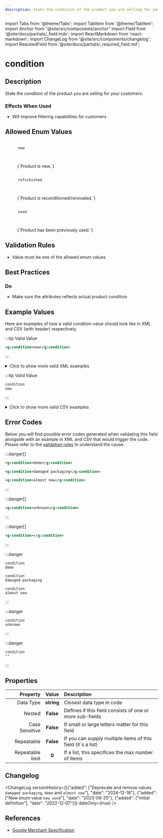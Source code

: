 ```yaml
---
description: State the condition of the product you are selling for your customers.
---
```


import Tabs from '@theme/Tabs';
import TabItem from '@theme/TabItem';
import Anchor from "@site/src/components/anchor"
import Field from '@site/docs/partials/_field.mdx';
import ReactMarkdown from 'react-markdown';
import ChangeLog from '@site/src/components/changelog';
import RequiredField from '@site/docs/partials/_required_field.md';

# condition

<RequiredField/>

## Description

State the condition of the product you are selling for your customers.



### Effects When Used

- Will improve filtering capabilities for customers







## Allowed Enum Values

<dl>
<dt>
      <pre>
      <code>
      new
      </code>
      </pre>
    </dt>
    <dd>
    <ReactMarkdown>
      {`Product is new.`}
    </ReactMarkdown>
    </dd>
<dt>
      <pre>
      <code>
      refurbished
      </code>
      </pre>
    </dt>
    <dd>
    <ReactMarkdown>
      {`Product is reconditioned/renovated.`}
    </ReactMarkdown>
    </dd>
<dt>
      <pre>
      <code>
      used
      </code>
      </pre>
    </dt>
    <dd>
    <ReactMarkdown>
      {`Product has been previously used.`}
    </ReactMarkdown>
    </dd>
</dl>


## Validation Rules

- Value must be one of the allowed enum values


## Best Practices


### Do

- Make sure the attributes reflects actual product condition





## Example Values

Here are examples of how a valid *condition* value  should look like in XML and CSV (with header) respectively.

<Tabs>
  <TabItem value="valid_xml" label="XML" default>

:::tip Valid Value

```xml
<g:condition>new</g:condition>
```

:::

<details>
  <summary>Click to show more valid XML examples</summary>
  <div>

```xml
<g:condition>new</g:condition>
```

```xml
<g:condition>used</g:condition>
```

```xml
<g:condition>refurbished</g:condition>
```


  </div>
</details>

 </TabItem>
  <TabItem value="valid_csv" label="CSV">

:::tip Valid Value

```csv
condition
new
```

:::

<details>
  <summary>Click to show more valid CSV examples</summary>
  <div>

```csv
condition
new
```

```csv
condition
used
```

```csv
condition
refurbished
```


  </div>
</details>

  </TabItem>
</Tabs>

## Error Codes

Below you will find possible error codes generated when validating this field alongside with an example in XML and CSV that would trigger the code. Please refer to the [validation rules](#validation-rules) to understand the cause.

<Tabs>
  <TabItem value="invalid_xml" label="XML" default>

:::danger[**<Anchor id="validation_condition_deprecated" title="validation_condition_deprecated" />**]


```xml
<g:condition>demo</g:condition>
```
```xml
<g:condition>damaged packaging</g:condition>
```
```xml
<g:condition>almost new</g:condition>
```

:::

:::danger[**<Anchor id="validation_invalid_enum" title="validation_invalid_enum" />**]


```xml
<g:condition>unknown</g:condition>
```

:::

:::danger[**<Anchor id="validation_missing_value" title="validation_missing_value" />**]


```xml
<g:condition></g:condition>
```

:::


 </TabItem>
  <TabItem value="invalid_csv" label="CSV">

:::danger <Anchor id="validation_condition_deprecated" title="validation_condition_deprecated" />

```csv
condition
demo
```
```csv
condition
damaged packaging
```
```csv
condition
almost new
```

:::

:::danger <Anchor id="validation_invalid_enum" title="validation_invalid_enum" />

```csv
condition
unknown
```

:::

:::danger <Anchor id="validation_missing_value" title="validation_missing_value" />

```csv
condition
""
```

:::


  </TabItem>
</Tabs>

## Properties

|     **Property** |         **Value**          | **Description**                                              |
|-----------------:|:--------------------------:|:-------------------------------------------------------------|
|        Data Type |    **string**     | Closest data type in code                                    |
|           Nested |      **False**      | Defines if this field consists of one or more sub-fields     |
|   Case Sensitive |  **False**  | If small or large letters matter for this field              |
|       Repeatable |    **False**    | If you can supply multiple items of this field (it´s a list) |
| Repeatable limit | **0** | If a list, this specifices the max number of items           |

## Changelog
<ChangeLog versionHistory={[{"added": ["Deprecate and remove values `damaged packaging`, `demo` and `almost new`"], "date": "2024-12-18"}, {"added": ["New enum value `new_used`"], "date": "2023-09-20"}, {"added": ["Initial definition"], "date": "2022-12-07"}]} dateOnly={true} />

## References
- [Google Merchant Specification](https://support.google.com/merchants/answer/6324469)
